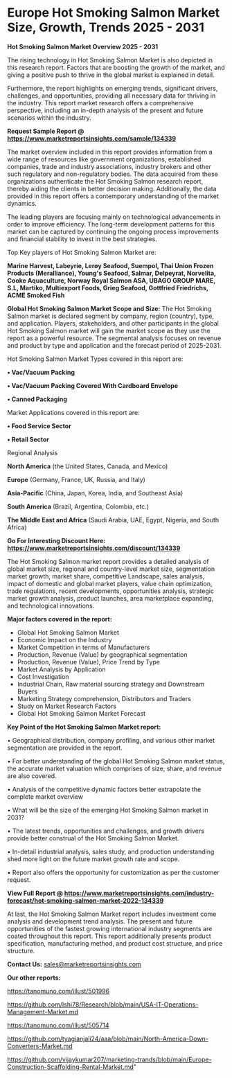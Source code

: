  # Europe Hot Smoking Salmon Market Size, Growth, Trends 2025 - 2031

<Strong> Hot Smoking Salmon Market Overview 2025 - 2031</strong>

The rising technology in Hot Smoking Salmon Market is also depicted in this research report. Factors that are boosting the growth of the market, and giving a positive push to thrive in the global market is explained in detail.

Furthermore, the report highlights on emerging trends, significant drivers, challenges, and opportunities, providing all necessary data for thriving in the industry. This report market research offers a comprehensive perspective, including an in-depth analysis of the present and future scenarios within the industry.

<strong>Request Sample Report @ <a href=https://www.marketreportsinsights.com/sample/134339>https://www.marketreportsinsights.com/sample/134339</a></strong>

The market overview included in this report provides information from a wide range of resources like government organizations, established companies, trade and industry associations, industry brokers and other such regulatory and non-regulatory bodies. The data acquired from these organizations authenticate the Hot Smoking Salmon research report, thereby aiding the clients in better decision making. Additionally, the data provided in this report offers a contemporary understanding of the market dynamics.

The leading players are focusing mainly on technological advancements in order to improve efficiency. The long-term development patterns for this market can be captured by continuing the ongoing process improvements and financial stability to invest in the best strategies.

Top Key players of Hot Smoking Salmon Market are:

<strong>Marine Harvest, Labeyrie, Lerøy Seafood, Suempol, Thai Union Frozen Products (Meralliance), Young's Seafood, Salmar, Delpeyrat, Norvelita, Cooke Aquaculture, Norway Royal Salmon ASA, UBAGO GROUP MARE, S.L, Martiko, Multiexport Foods, Grieg Seafood, Gottfried Friedrichs, ACME Smoked Fish</strong>

<strong><b>Global Hot Smoking Salmon Market Scope and Size:</b></strong>
The Hot Smoking Salmon market is declared segment by company, region (country), type, and application. Players, stakeholders, and other participants in the global Hot Smoking Salmon market will gain the market scope as they use the report as a powerful resource. The segmental analysis focuses on revenue and product by type and application and the forecast period of 2025-2031.

Hot Smoking Salmon Market Types covered in this report are:

<strong>• Vac/Vacuum Packing

• Vac/Vacuum Packing Covered With Cardboard Envelope

• Canned Packaging</strong>

Market Applications covered in this report are:

<strong>• Food Service Sector

• Retail Sector</strong> 

Regional Analysis

<strong>North America</strong> (the United States, Canada, and Mexico)

<strong>Europe</strong> (Germany, France, UK, Russia, and Italy)

<strong>Asia-Pacific</strong> (China, Japan, Korea, India, and Southeast Asia)

<strong>South America</strong> (Brazil, Argentina, Colombia, etc.)

<strong>The Middle East and Africa</strong> (Saudi Arabia, UAE, Egypt, Nigeria, and South Africa)

<strong>Go For Interesting Discount Here: <a href=https://www.marketreportsinsights.com/discount/134339>https://www.marketreportsinsights.com/discount/134339</a></strong>

The Hot Smoking Salmon market report provides a detailed analysis of global market size, regional and country-level market size, segmentation market growth, market share, competitive Landscape, sales analysis, impact of domestic and global market players, value chain optimization, trade regulations, recent developments, opportunities analysis, strategic market growth analysis, product launches, area marketplace expanding, and technological innovations.

<strong><b>Major factors covered in the report:</b></strong>
<ul>
  <li>Global Hot Smoking Salmon Market </li>
  <li>Economic Impact on the Industry</li>
  <li>Market Competition in terms of Manufacturers</li>
  <li>Production, Revenue (Value) by geographical segmentation</li>
  <li>Production, Revenue (Value), Price Trend by Type</li>
  <li>Market Analysis by Application</li>
  <li>Cost Investigation</li>
  <li>Industrial Chain, Raw material sourcing strategy and Downstream Buyers</li>
  <li>Marketing Strategy comprehension, Distributors and Traders</li>
  <li>Study on Market Research Factors</li>
  <li>Global Hot Smoking Salmon Market Forecast</li>
</ul>

<strong><b>Key Point of the Hot Smoking Salmon Market report:</b></strong>

• Geographical distribution, company profiling, and various other market segmentation are provided in the report.

• For better understanding of the global Hot Smoking Salmon market status, the accurate market valuation which comprises of size, share, and revenue are also covered.

• Analysis of the competitive dynamic factors better extrapolate the complete market overview

• What will be the size of the emerging Hot Smoking Salmon market in 2031?

• The latest trends, opportunities and challenges, and growth drivers provide better construal of the Hot Smoking Salmon Market.

• In-detail industrial analysis, sales study, and production understanding shed more light on the future market growth rate and scope.

• Report also offers the opportunity for customization as per the customer request.

<strong><b>View Full Report @ <a href=https://www.marketreportsinsights.com/industry-forecast/hot-smoking-salmon-market-2022-134339>https://www.marketreportsinsights.com/industry-forecast/hot-smoking-salmon-market-2022-134339</a></b></strong>


At last, the Hot Smoking Salmon Market report includes investment come analysis and development trend analysis. The present and future opportunities of the fastest growing international industry segments are coated throughout this report. This report additionally presents product specification, manufacturing method, and product cost structure, and price structure.

<strong>Contact Us:</strong>
sales@marketreportsinsights.com

<strong>Our other reports:</strong>

<a href=https://tanomuno.com/illust/501996>https://tanomuno.com/illust/501996</a>

<a href=https://github.com/Ishi78/Research/blob/main/USA-IT-Operations-Management-Market.md>https://github.com/Ishi78/Research/blob/main/USA-IT-Operations-Management-Market.md</a>

<a href=https://tanomuno.com/illust/505714>https://tanomuno.com/illust/505714</a>

<a href=https://github.com/tyagianjali24/aaa/blob/main/North-America-Down-Converters-Market.md>https://github.com/tyagianjali24/aaa/blob/main/North-America-Down-Converters-Market.md</a>

<a href=https://github.com/vijaykumar207/marketing-trands/blob/main/Europe-Construction-Scaffolding-Rental-Market.md>https://github.com/vijaykumar207/marketing-trands/blob/main/Europe-Construction-Scaffolding-Rental-Market.md</a>"
